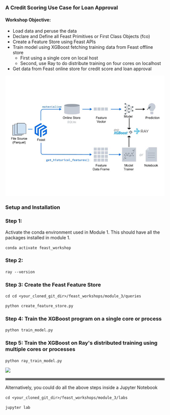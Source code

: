 ### A Credit Scoring Use Case for Loan Approval

#### Workshop Objective:

 * Load data and peruse the data
 * Declare and Define all Feast Primitives or First Class Objects (fco)
 * Create a Feature Store using Feast APIs
 * Train model using XGBoost fetching training data from Feast offline store
   * First using a single core on local host
   * Second, use Ray to do distribute training on four cores on localhost
 * Get data from Feast online store for credit score and loan approval 

![](images/feast_ray_xgboost.png)


### Setup and Installation

### Step 1:
Activate the conda environment used in Module 1. This should have all the packages
installed in module 1.

``` conda activate feast_workshop ```
### Step 2:
``` ray --version ```

### Step 3: Create the Feast Feature Store 
```cd cd <your_cloned_git_dir>/feast_workshops/module_3/queries```

```python create_feature_store.py```

### Step 4: Train the XGBoost program on a single core or process

```python train_model.py```

### Step 5: Train the XGBoost on Ray's distributed training using multiple cores or processes

```python ray_train_model.py```

![](images/ray_xgboost.png)

<hr style="border:3px solid gray"> </hr>

Alternatively, you could do all the above steps inside a Jupyter Notebook


```cd <your_cloned_git_dir>/feast_workshops/module_3/labs```

```jupyter lab```

